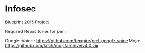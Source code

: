 # Infosec
Blueprint 2016 Project

Required Repositories for perl:

Google::Voice : https://github.com/tempire/perl-google-voice
Mojo: https://github.com/kraih/mojo/archive/v4.0.zip
